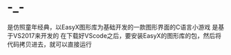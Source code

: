 # -_-
是仿照童年经典，以EasyX图形库为基础开发的一款图形界面的C语言小游戏
是基于VS2017来开发的
在下载好VScode之后，要安装EasyX的图形库的包，然后将代码拷贝进去，就可以直接运行
